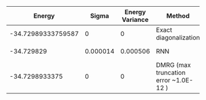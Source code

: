 | Energy                | Sigma           | Energy Variance  | Method                                                           | Data Repository                     |
|-----------------------|-----------------|------------------|------------------------------------------------------------------|-------------------------------------|
| -34.72989333759587    | 0               | 0                | Exact diagonalization                                            | N/A                                 |
| -34.729829            | 0.000014        | 0.000506         | RNN                                                              | To be published                     
| -34.7298933375        | 0               | 0                | DMRG (max truncation error ~1.0E-12 )                            |
